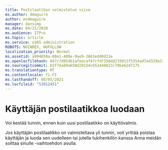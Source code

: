 ```yaml
---
title: Postilaatikon valmistelun viive
ms.author: dmaguire
author: msdmaguire
manager: dansimp
ms.date: 04/21/2020
ms.audience: ITPro
ms.topic: article
ms.service: o365-administration
ROBOTS: NOINDEX, NOFOLLOW
localization_priority: Normal
ms.assetid: a994658a-08e1-400e-9ae9-2663edd0d11e
ms.openlocfilehash: 047c7d854b1afeecaf47cfd7358dd219913f5354ad7ad329a33a795c75da5d7f
ms.sourcegitcommit: b5f7da89a650d2915dc652449623c78be6247175
ms.translationtype: MT
ms.contentlocale: fi-FI
ms.lasthandoff: 08/05/2021
ms.locfileid: "53912451"
---
```

# <a name="your-users-mailbox-is-being-created"></a>Käyttäjän postilaatikkoa luodaan

Voi kestää tunnin, ennen kuin uusi postilaatikko on käyttövalmis.
  
Jos käyttäjän postilaatikko on valmisteltava yli tunnin, voit yrittää poistaa käyttäjän ja luoda sen uudelleen tai jutella tukihenkilön kanssa Anna meidän soittaa sinulle -vaihtoehdon avulla.
  

